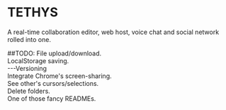 # TETHYS
A real-time collaboration editor, web host, voice chat and social network rolled into one.  

##TODO:
File upload/download.  
LocalStorage saving.  
    ---Versioning  
Integrate Chrome's screen-sharing.  
See other's cursors/selections.  
Delete folders.  
One of those fancy READMEs.  
